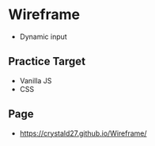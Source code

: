 # Wireframe
- Dynamic input
## Practice Target
* Vanilla JS
* CSS

## Page 
* https://crystald27.github.io/Wireframe/
